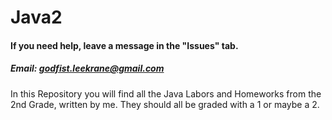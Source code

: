 # Java2
#### If you need help, leave a message in the "Issues" tab.
##### Email: godfist.leekrane@gmail.com
In this Repository you will find all the Java Labors and Homeworks from the 2nd Grade, written by me.
They should all be graded with a 1 or maybe a 2.

